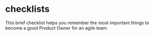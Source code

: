 checklists
==========

This brief checklist helps you remember the most important things to become a good Product Owner for an agile team.
